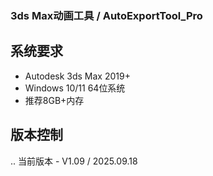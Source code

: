 
### 3ds Max动画工具 / AutoExportTool_Pro

## 系统要求

- Autodesk 3ds Max 2019+
- Windows 10/11 64位系统
- 推荐8GB+内存

## 版本控制
.. 当前版本 - V1.09 / 2025.09.18

